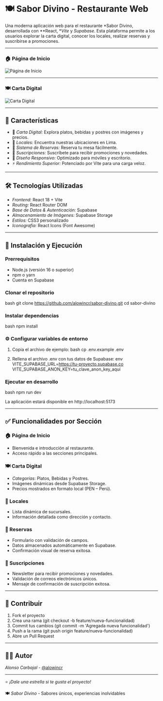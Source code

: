 # 🍽️ Sabor Divino - Restaurante Web

Una moderna aplicación web para el restaurante *Sabor Divino, desarrollada con **React, **Vite* y *Supabase*. Esta plataforma permite a los usuarios explorar la carta digital, conocer los locales, realizar reservas y suscribirse a promociones.

---

### 🏠 Página de Inicio
![Página de Inicio](capturas/landing_restaurante.png)

---

### 🍽️ Carta Digital
![Carta Digital](capturas/carta_restaurante.png)

---
## 🌟 Características

- 🍴 *Carta Digital:* Explora platos, bebidas y postres con imágenes y precios.
- 📍 *Locales:* Encuentra nuestras ubicaciones en Lima.
- 📅 *Sistema de Reservas:* Reserva tu mesa fácilmente.
- 📧 *Suscripciones:* Suscríbete para recibir promociones y novedades.
- 📱 *Diseño Responsivo:* Optimizado para móviles y escritorio.
- ⚡ *Rendimiento Superior:* Potenciado por Vite para una carga veloz.

---

## 🛠️ Tecnologías Utilizadas

- *Frontend:* React 18 + Vite  
- *Routing:* React Router DOM  
- *Base de Datos & Autenticación:* Supabase  
- *Almacenamiento de Imágenes:* Supabase Storage  
- *Estilos:* CSS3 personalizado  
- *Iconografía:* React Icons (Font Awesome)

---

## 🚀 Instalación y Ejecución

### Prerrequisitos
- Node.js (versión 16 o superior)
- npm o yarn
- Cuenta en Supabase

### Clonar el repositorio
bash
git clone https://github.com/alowincr/sabor-divino.git
cd sabor-divino


### Instalar dependencias
bash
npm install


### ⚙️ Configurar variables de entorno

1. Copia el archivo de ejemplo:
bash
cp .env.example .env


2. Rellena el archivo .env con tus datos de Supabase:
env
VITE_SUPABASE_URL=https://tu-proyecto.supabase.co
VITE_SUPABASE_ANON_KEY=tu_clave_anon_key_aquí


### Ejecutar en desarrollo
bash
npm run dev


La aplicación estará disponible en http://localhost:5173

---

## ✅ Funcionalidades por Sección

### 🏠 Página de Inicio
- Bienvenida e introducción al restaurante.
- Acceso rápido a las secciones principales.

### 🍽️ Carta Digital
- *Categorías*: Platos, Bebidas y Postres.
- Imágenes dinámicas desde Supabase Storage.
- Precios mostrados en formato local (PEN – Perú).

### 📍 Locales
- Lista dinámica de sucursales.
- Información detallada como dirección y contacto.

### 📅 Reservas
- Formulario con validación de campos.
- Datos almacenados automáticamente en Supabase.
- Confirmación visual de reserva exitosa.

### 📧 Suscripciones
- Newsletter para recibir promociones y novedades.
- Validación de correos electrónicos únicos.
- Mensaje de confirmación de suscripción exitosa.

---


## 🤝 Contribuir

1. Fork el proyecto
2. Crea una rama (git checkout -b feature/nueva-funcionalidad)
3. Commit tus cambios (git commit -m 'Agregada nueva funcionalidad')
4. Push a la rama (git push origin feature/nueva-funcionalidad)
5. Abre un Pull Request

---

## 👨‍💻 Autor

*Alonso Carbajal* - [@alowincr](https://github.com/alowincr)

---

⭐ *¡Dale una estrella si te gusta el proyecto!*

🍽️ *Sabor Divino* - Sabores únicos, experiencias inolvidables
